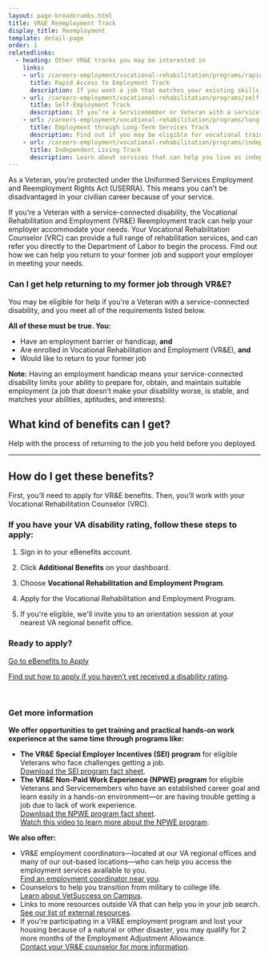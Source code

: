 ```yaml
---
layout: page-breadcrumbs.html
title: VR&E Reemployment Track
display_title: Reemployment
template: detail-page
order: 1
relatedlinks:
  - heading: Other VR&E tracks you may be interested in
    links:
    - url: /careers-employment/vocational-rehabilitation/programs/rapid-access-to-employment/
      title: Rapid Access to Employment Track
      description: If you want a job that matches your existing skills, find out if you can get employment counseling and job-search support.
    - url: /careers-employment/vocational-rehabilitation/programs/self-employment/
      title: Self-Employment Track
      description: If you’re a Servicemember or Veteran with a service-connected disability, find out how we can help you start your own business.
    - url: /careers-employment/vocational-rehabilitation/programs/long-term-services/
      title: Employment through Long-Term Services Track
      description: Find out if you may be eligible for vocational training to help you develop new job skills.
    - url: /careers-employment/vocational-rehabilitation/programs/independent-living/
      title: Independent Living Track
      description: Learn about services that can help you live as independently as possible if you can't return to work right away.
---
```


<div class="va-introtext">

As a Veteran, you’re protected under the Uniformed Services Employment and Reemployment Rights Act (USERRA). This means you can’t be disadvantaged in your civilian career because of your service.

If you’re a Veteran with a service-connected disability, the Vocational Rehabilitation and Employment (VR&E) Reemployment track can help your employer accommodate your needs. Your Vocational Rehabilitation Counselor (VRC) can provide a full range of rehabilitation services, and can refer you directly to the Department of Labor to begin the process. Find out how we can help you return to your former job and support your employer in meeting your needs.

</div>

<div class="feature" markdown="1">

### Can I get help returning to my former job through VR&amp;E?

You may be eligible for help if you're a Veteran with a service-connected disability, and you meet all of the requirements listed below.

**All of these must be true. You:**

- Have an employment barrier or handicap, **and**
- Are enrolled in Vocational Rehabilitation and Employment (VR&amp;E), **and**
- Would like to return to your former job

**Note:** Having an employment handicap means your service-connected disability limits your ability to  prepare for, obtain, and maintain suitable employment (a job that doesn’t make your disability worse, is stable, and matches your abilities, aptitudes, and interests).

</div>

## What kind of benefits can I get?

Help with the process of returning to the job you held before you deployed.

<hr>

## How do I get these benefits?

First, you’ll need to apply for VR&E benefits. Then, you’ll work with your Vocational Rehabilitation Counselor (VRC).

### If you have your VA disability rating, follow these steps to apply:

<ol class="process">

<li class="process-step list-one">

Sign in to your eBenefits account.

</li>

<li class="process-step list-two">

Click **Additional Benefits** on your dashboard.

</li>

<li class="process-step list-three">

Choose **Vocational Rehabilitation and Employment Program**.

</li>

<li class="process-step list-four">

Apply for the Vocational Rehabilitation and Employment Program.

</li>

<li class="process-step list-five">

If you're eligible, we'll invite you to an orientation session at your nearest VA regional benefit office.

</li>
</ol>

### Ready to apply?

<a class="usa-button-primary va-button-primary" href="https://www.ebenefits.va.gov/ebenefits/about/feature?feature=vocational-rehabilitation-and-employment">Go to eBenefits to Apply</a>

[Find out how to apply if you haven’t yet received a disability rating](/careers-employment/vocational-rehabilitation/how-to-apply/#servicemember-not-received-rating).

<br>

### Get more information

**We offer opportunities to get training and practical hands-on work experience at the same time through programs like:**
- **The VR&E Special Employer Incentives (SEI) program** for eligible Veterans who face challenges getting a job. <br>
  [Download the SEI program fact sheet](https://benefits.va.gov/BENEFITS/factsheets/vocrehab/SpecialEmployerIncentive.pdf).
- **The VR&E Non-Paid Work Experience (NPWE) program** for eligible Veterans and Servicemembers who have an established career goal and learn easily in a hands-on environment—or are having trouble getting a job due to lack of work experience. <br>
  [Download the NPWE program fact sheet](https://benefits.va.gov/BENEFITS/factsheets/vocrehab/Non-paidWorkExperience.pdf).<br>
  [Watch this video to learn more about the NPWE program](https://www.youtube.com/watch?v=t2J3RPQOiuM).

**We also offer:**
- VR&E employment coordinators—located at our VA regional offices and many of our out-based locations—who can help you access the employment services available to you. <br>
[Find an employment coordinator near you](https://www.benefits.va.gov/VOCREHAB/docs/EmploymentCoordinators.xlsx).
- Counselors to help you transition from military to college life. <br>
[Learn about VetSuccess on Campus](/careers-employment/vetsuccess-on-campus/).
- Links to more resources outside VA that can help you in your job search. <br>
[See our list of external resources](/careers-employment/veteran-resources/).<br>
- If you're participating in a VR&E employment program and lost your housing because of a natural or other disaster, you may qualify for 2 more months of the Employment Adjustment Allowance.<br>
[Contact your VR&E counselor for more information](/find-locations/).
